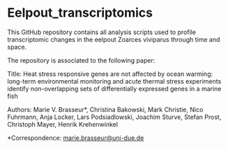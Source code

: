 # Eelpout_transcriptomics
This GitHub repository contains all analysis scripts used to profile transcriptomic changes in the eelpout Zoarces viviparus through time and space. 

The repository is associated to the following paper:

Title: Heat stress responsive genes are not affected by ocean warming: long-term environmental monitoring and acute thermal stress experiments identify non-overlapping sets of differentially expressed genes in a marine fish

Authors: Marie V. Brasseur*, Christina Bakowski, Mark Christie, Nico Fuhrmann, Anja Locker, Lars Podsiadlowski,  Joachim Sturve, Stefan Prost, Christoph Mayer, Henrik Krehenwinkel

*Correspondence: marie.brasseur@uni-due.de
